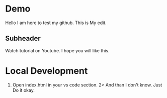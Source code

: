 # Demo

Hello I am here to test my github. This is My edit.

## Subheader

Watch tutorial on Youtube.
I hope you will like this.

# Local Development 
1. Open index.html in your vs code section.
2> And than I don't know. Just Do it okay.